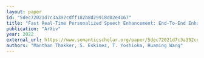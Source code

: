 ```yaml
---
layout: paper
id: "5dec72021d7c3a392cdff182b8d29918d02e4167"
title: "Fast Real-Time Personalized Speech Enhancement: End-To-End Enhancement Network (E3Net) And Knowledge Distillation"
publication: "ArXiv"
year: 2022
external_url: https://www.semanticscholar.org/paper/5dec72021d7c3a392cdff182b8d29918d02e4167
authors: "Manthan Thakker, S. Eskimez, T. Yoshioka, Huaming Wang"
---
```

